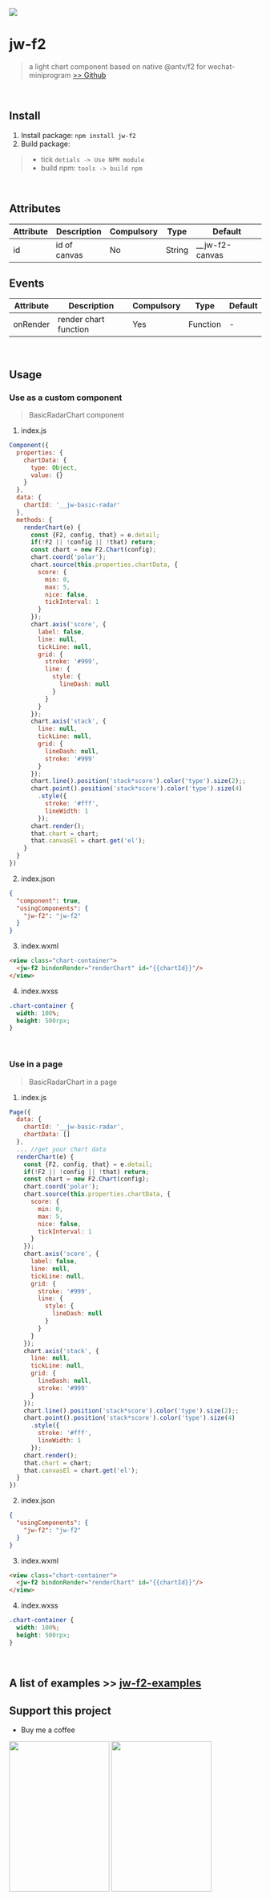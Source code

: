 [![](https://img.shields.io/npm/l/jw-f2)](https://www.npmjs.com/package/jw-f2)
# jw-f2
> a light chart component based on native @antv/f2 for wechat-miniprogram
> [>> Github](https://github.com/Jerenyaoyelu/jw-f2)

<br/>

## Install

1. Install package: `npm install jw-f2`
2. Build package:
> - tick `detials -> Use NPM module`
> - build npm: `tools -> build npm`

<br/>

## Attributes

| Attribute  | Description | Compulsory | Type | Default |
|----|---|---|---|---|
| id | id of canvas | No | String | __jw-f2-canvas |

## Events

| Attribute  | Description | Compulsory | Type | Default |
|----|---|---|---|---|
|  onRender  | render chart function | Yes | Function | - |

<br/>

## Usage

### Use as a custom component
> BasicRadarChart component
1. index.js
```javascript
Component({
  properties: {
    chartData: {
      type: Object,
      value: {}
    }
  },
  data: {
    chartId: '__jw-basic-radar'
  },
  methods: {
    renderChart(e) {
      const {F2, config, that} = e.detail;
      if(!F2 || !config || !that) return;
      const chart = new F2.Chart(config);
      chart.coord('polar');
      chart.source(this.properties.chartData, {
        score: {
          min: 0,
          max: 5,
          nice: false,
          tickInterval: 1
        }
      });
      chart.axis('score', {
        label: false,
        line: null,
        tickLine: null,
        grid: {
          stroke: '#999',
          line: {
            style: {
              lineDash: null
            }
          }
        }
      });
      chart.axis('stack', {
        line: null,
        tickLine: null,
        grid: {
          lineDash: null,
          stroke: '#999'
        }
      });
      chart.line().position('stack*score').color('type').size(2);;
      chart.point().position('stack*score').color('type').size(4)
        .style({
          stroke: '#fff',
          lineWidth: 1
        });
      chart.render();
      that.chart = chart;
      that.canvasEl = chart.get('el');
    }
  }
})
```
2. index.json
```json
{
  "component": true,
  "usingComponents": {
    "jw-f2": "jw-f2"
  }
}
```
3. index.wxml
```html
<view class="chart-container">
  <jw-f2 bindonRender="renderChart" id="{{chartId}}"/>
</view>
```
4. index.wxss
```css
.chart-container {
  width: 100%;
  height: 500rpx;
}
```

<br/>

### Use in a page
> BasicRadarChart in a page
1. index.js
```javascript
Page({
  data: {
    chartId: '__jw-basic-radar',
    chartData: []
  },
  ... //get your chart data
  renderChart(e) {
    const {F2, config, that} = e.detail;
    if(!F2 || !config || !that) return;
    const chart = new F2.Chart(config);
    chart.coord('polar');
    chart.source(this.properties.chartData, {
      score: {
        min: 0,
        max: 5,
        nice: false,
        tickInterval: 1
      }
    });
    chart.axis('score', {
      label: false,
      line: null,
      tickLine: null,
      grid: {
        stroke: '#999',
        line: {
          style: {
            lineDash: null
          }
        }
      }
    });
    chart.axis('stack', {
      line: null,
      tickLine: null,
      grid: {
        lineDash: null,
        stroke: '#999'
      }
    });
    chart.line().position('stack*score').color('type').size(2);;
    chart.point().position('stack*score').color('type').size(4)
      .style({
        stroke: '#fff',
        lineWidth: 1
      });
    chart.render();
    that.chart = chart;
    that.canvasEl = chart.get('el');
  }
})
```
2. index.json
```json
{
  "usingComponents": {
    "jw-f2": "jw-f2"
  }
}
```
3. index.wxml
```html
<view class="chart-container">
  <jw-f2 bindonRender="renderChart" id="{{chartId}}"/>
</view>
```
4. index.wxss
```css
.chart-container {
  width: 100%;
  height: 500rpx;
}
```

<br/>

## A list of examples >> [jw-f2-examples](https://github.com/Jerenyaoyelu/jw-f2-examples)

## Support this project
- Buy me a coffee

<span><img src="./assets/wcp.jpeg" width="200" height="300" /> <img src="./assets/alp.jpeg" width="200" height="300"/> </span>
